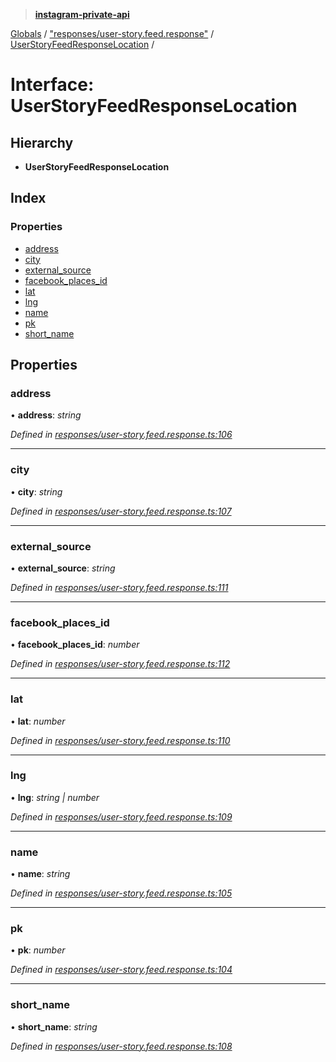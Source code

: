> **[instagram-private-api](../README.md)**

[Globals](../README.md) / ["responses/user-story.feed.response"](../modules/_responses_user_story_feed_response_.md) / [UserStoryFeedResponseLocation](_responses_user_story_feed_response_.userstoryfeedresponselocation.md) /

# Interface: UserStoryFeedResponseLocation

## Hierarchy

* **UserStoryFeedResponseLocation**

## Index

### Properties

* [address](_responses_user_story_feed_response_.userstoryfeedresponselocation.md#address)
* [city](_responses_user_story_feed_response_.userstoryfeedresponselocation.md#city)
* [external_source](_responses_user_story_feed_response_.userstoryfeedresponselocation.md#external_source)
* [facebook_places_id](_responses_user_story_feed_response_.userstoryfeedresponselocation.md#facebook_places_id)
* [lat](_responses_user_story_feed_response_.userstoryfeedresponselocation.md#lat)
* [lng](_responses_user_story_feed_response_.userstoryfeedresponselocation.md#lng)
* [name](_responses_user_story_feed_response_.userstoryfeedresponselocation.md#name)
* [pk](_responses_user_story_feed_response_.userstoryfeedresponselocation.md#pk)
* [short_name](_responses_user_story_feed_response_.userstoryfeedresponselocation.md#short_name)

## Properties

###  address

• **address**: *string*

*Defined in [responses/user-story.feed.response.ts:106](https://github.com/dilame/instagram-private-api/blob/3e16058/src/responses/user-story.feed.response.ts#L106)*

___

###  city

• **city**: *string*

*Defined in [responses/user-story.feed.response.ts:107](https://github.com/dilame/instagram-private-api/blob/3e16058/src/responses/user-story.feed.response.ts#L107)*

___

###  external_source

• **external_source**: *string*

*Defined in [responses/user-story.feed.response.ts:111](https://github.com/dilame/instagram-private-api/blob/3e16058/src/responses/user-story.feed.response.ts#L111)*

___

###  facebook_places_id

• **facebook_places_id**: *number*

*Defined in [responses/user-story.feed.response.ts:112](https://github.com/dilame/instagram-private-api/blob/3e16058/src/responses/user-story.feed.response.ts#L112)*

___

###  lat

• **lat**: *number*

*Defined in [responses/user-story.feed.response.ts:110](https://github.com/dilame/instagram-private-api/blob/3e16058/src/responses/user-story.feed.response.ts#L110)*

___

###  lng

• **lng**: *string | number*

*Defined in [responses/user-story.feed.response.ts:109](https://github.com/dilame/instagram-private-api/blob/3e16058/src/responses/user-story.feed.response.ts#L109)*

___

###  name

• **name**: *string*

*Defined in [responses/user-story.feed.response.ts:105](https://github.com/dilame/instagram-private-api/blob/3e16058/src/responses/user-story.feed.response.ts#L105)*

___

###  pk

• **pk**: *number*

*Defined in [responses/user-story.feed.response.ts:104](https://github.com/dilame/instagram-private-api/blob/3e16058/src/responses/user-story.feed.response.ts#L104)*

___

###  short_name

• **short_name**: *string*

*Defined in [responses/user-story.feed.response.ts:108](https://github.com/dilame/instagram-private-api/blob/3e16058/src/responses/user-story.feed.response.ts#L108)*